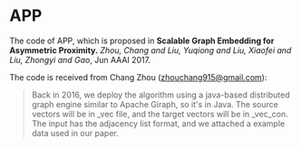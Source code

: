 # APP
The code of APP, which is proposed in
**Scalable Graph Embedding for Asymmetric Proximity.**
*Zhou, Chang and Liu, Yuqiong and Liu, Xiaofei and Liu, Zhongyi and Gao*, Jun AAAI 2017.

The code is received from Chang Zhou (zhouchang915@gmail.com):
> Back in 2016, we deploy the algorithm using a java-based distributed graph engine similar to Apache Giraph, so it's in Java. The source vectors will be in _vec file, and the target vectors will be in _vec_con. The input has the adjacency list format, and we attached a example data used in our paper.

